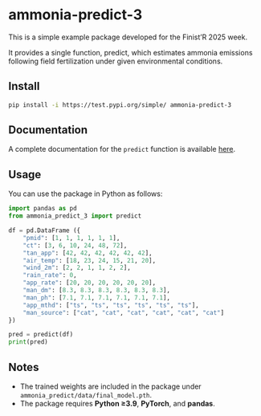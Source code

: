 # ammonia-predict-3

This is a simple example package developed for the Finist’R 2025 week.

It provides a single function, predict, which estimates ammonia emissions following field fertilization under given environmental conditions.

## Install

```bash
pip install -i https://test.pypi.org/simple/ ammonia-predict-3
```

## Documentation

A complete documentation for the `predict` function is available [here](https://ammonia-predict-3.readthedocs.io/en/latest/).

## Usage

You can use the package in Python as follows:

```python
import pandas as pd
from ammonia_predict_3 import predict

df = pd.DataFrame ({
    "pmid": [1, 1, 1, 1, 1, 1],
    "ct": [3, 6, 10, 24, 48, 72],
    "tan_app": [42, 42, 42, 42, 42, 42],
    "air_temp": [18, 23, 24, 15, 21, 20],
    "wind_2m": [2, 2, 1, 1, 2, 2],
    "rain_rate": 0,
    "app_rate": [20, 20, 20, 20, 20, 20],
    "man_dm": [8.3, 8.3, 8.3, 8.3, 8.3, 8.3],
    "man_ph": [7.1, 7.1, 7.1, 7.1, 7.1, 7.1],
    "app_mthd": ["ts", "ts", "ts", "ts", "ts", "ts"],
    "man_source": ["cat", "cat", "cat", "cat", "cat", "cat"]
})

pred = predict(df)
print(pred)
``` 


## Notes

- The trained weights are included in the package under `ammonia_predict/data/final_model.pth`.
- The package requires **Python ≥3.9**, **PyTorch**, and **pandas**.
